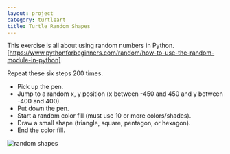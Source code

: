 ```yaml
---
layout: project
category: turtleart
title: Turtle Random Shapes
---
```

This exercise is all about using random numbers in Python. [https://www.pythonforbeginners.com/random/how-to-use-the-random-module-in-python]

Repeat these six steps 200 times.

- Pick up the pen.
- Jump to a random x, y position (x between -450 and 450 and y between -400 and 400).
- Put down the pen.
- Start a random color fill (must use 10 or more colors/shades).
- Draw a small shape (triangle, square, pentagon, or hexagon).
- End the color fill.

![random shapes](/apcsp/turtleart/randomShapes.jpg)

